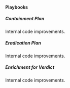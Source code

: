 
#### Playbooks

##### Containment Plan
Internal code improvements.

##### Eradication Plan
Internal code improvements.

##### Enrichment for Verdict
Internal code improvements.